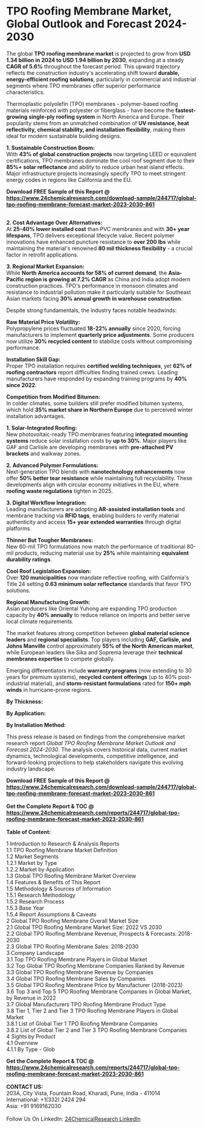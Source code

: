 <h1>TPO Roofing Membrane Market, Global Outlook and Forecast 2024-2030</h1><p>The global <strong>TPO roofing membrane market</strong> is projected to grow from <strong>USD 1.34 billion in 2024 to USD 1.94 billion by 2030</strong>, expanding at a steady <strong>CAGR of 5.6%</strong> throughout the forecast period. This upward trajectory reflects the construction industry's accelerating shift toward <strong>durable, energy-efficient roofing solutions</strong>, particularly in commercial and industrial segments where TPO membranes offer superior performance characteristics.</p><p>Thermoplastic polyolefin (TPO) membranes - polymer-based roofing materials reinforced with polyester or fiberglass - have become the <strong>fastest-growing single-ply roofing system</strong> in North America and Europe. Their popularity stems from an unmatched combination of <strong>UV resistance, heat reflectivity, chemical stability, and installation flexibility</strong>, making them ideal for modern sustainable building designs.</p><p><strong>1. Sustainable Construction Boom:</strong><br>
With <strong>43% of global construction projects</strong> now targeting LEED or equivalent certifications, TPO membranes dominate the cool roof segment due to their <strong>85%+ solar reflectance</strong> and ability to reduce urban heat island effects. Major infrastructure projects increasingly specify TPO to meet stringent energy codes in regions like California and the EU.</p><div><b>Download FREE Sample of this Report @ 
            <a href="https://www.24chemicalresearch.com/download-sample/244717/global-tpo-roofing-membrane-forecast-market-2023-2030-861">
            https://www.24chemicalresearch.com/download-sample/244717/global-tpo-roofing-membrane-forecast-market-2023-2030-861</a></b></div><br><p><strong>2. Cost Advantage Over Alternatives:</strong><br>
At <strong>25-40% lower installed cost</strong> than PVC membranes and with <strong>30+ year lifespans</strong>, TPO delivers exceptional lifecycle value. Recent polymer innovations have enhanced puncture resistance to <strong>over 200 lbs</strong> while maintaining the material's renowned <strong>80 mil thickness flexibility</strong> - a crucial factor in retrofit applications.</p><p><strong>3. Regional Market Expansion:</strong><br>
While <strong>North America accounts for 58% of current demand</strong>, the <strong>Asia-Pacific region is growing at 7.2% CAGR</strong> as China and India adopt modern construction practices. TPO's performance in monsoon climates and resistance to industrial pollution make it particularly suitable for Southeast Asian markets facing <strong>30% annual growth in warehouse construction</strong>.</p><p>Despite strong fundamentals, the industry faces notable headwinds:</p><p><strong>Raw Material Price Volatility:</strong><br>
    Polypropylene prices fluctuated <strong>18-22% annually</strong> since 2020, forcing manufacturers to implement <strong>quarterly price adjustments</strong>. Some producers now utilize <strong>30% recycled content</strong> to stabilize costs without compromising performance.</p><p><strong>Installation Skill Gap:</strong><br>
    Proper TPO installation requires <strong>certified welding techniques</strong>, yet <strong>62% of roofing contractors</strong> report difficulties finding trained crews. Leading manufacturers have responded by expanding training programs by <strong>40% since 2022</strong>.</p><p><strong>Competition from Modified Bitumen:</strong><br>
    In colder climates, some builders still prefer modified bitumen systems, which hold <strong>35% market share in Northern Europe</strong> due to perceived winter installation advantages.</p><p><strong>1. Solar-Integrated Roofing:</strong><br>
New photovoltaic-ready TPO membranes featuring <strong>integrated mounting systems</strong> reduce solar installation costs by <strong>up to 30%</strong>. Major players like GAF and Carlisle are developing membranes with <strong>pre-attached PV brackets</strong> and walkway zones.</p><p><strong>2. Advanced Polymer Formulations:</strong><br>
Next-generation TPO blends with <strong>nanotechnology enhancements</strong> now offer <strong>50% better tear resistance</strong> while maintaining full recyclability. These developments align with circular economy initiatives in the EU, where <strong>roofing waste regulations</strong> tighten in 2025.</p><p><strong>3. Digital Workflow Integration:</strong><br>
Leading manufacturers are adopting <strong>AR-assisted installation tools</strong> and membrane tracking via <strong>RFID tags</strong>, enabling builders to verify material authenticity and access <strong>15+ year extended warranties</strong> through digital platforms.</p><p><strong>Thinner But Tougher Membranes:</strong><br>
    New 60-mil TPO formulations now match the performance of traditional 80-mil products, reducing material use by <strong>25%</strong> while maintaining <strong>equivalent durability ratings</strong>.</p><p><strong>Cool Roof Legislation Expansion:</strong><br>
    Over <strong>120 municipalities</strong> now mandate reflective roofing, with California's Title 24 setting <strong>0.63 minimum solar reflectance</strong> standards that favor TPO solutions.</p><p><strong>Regional Manufacturing Growth:</strong><br>
    Asian producers like Oriental Yuhong are expanding TPO production capacity by <strong>40% annually</strong> to reduce reliance on imports and better serve local climate requirements.</p><p>The market features strong competition between <strong>global material science leaders</strong> and <strong>regional specialists</strong>. Top players including <strong>GAF, Carlisle, and Johns Manville</strong> control approximately <strong>55% of the North American market</strong>, while European leaders like Sika and Soprema leverage their <strong>technical membranes expertise</strong> to compete globally.</p><p>Emerging differentiators include <strong>warranty programs</strong> (now extending to 30 years for premium systems), <strong>recycled content offerings</strong> (up to 40% post-industrial material), and <strong>storm-resistant formulations</strong> rated for <strong>150+ mph winds</strong> in hurricane-prone regions.</p><p><strong>By Thickness:</strong></p><p><strong>By Application:</strong></p><p><strong>By Installation Method:</strong></p><p>This press release is based on findings from the comprehensive market research report <em>Global TPO Roofing Membrane Market Outlook and Forecast 2024-2030</em>. The analysis covers historical data, current market dynamics, technological developments, competitive intelligence, and forward-looking projections to help stakeholders navigate this evolving industry landscape.</p><div><b>Download FREE Sample of this Report @ 
            <a href="https://www.24chemicalresearch.com/download-sample/244717/global-tpo-roofing-membrane-forecast-market-2023-2030-861">
            https://www.24chemicalresearch.com/download-sample/244717/global-tpo-roofing-membrane-forecast-market-2023-2030-861</a></b></div><br><div><b>Get the Complete Report & TOC @ 
            <a href="https://www.24chemicalresearch.com/reports/244717/global-tpo-roofing-membrane-forecast-market-2023-2030-861">
            https://www.24chemicalresearch.com/reports/244717/global-tpo-roofing-membrane-forecast-market-2023-2030-861</a></b></div><br>
            <b>Table of Content:</b><p>1 Introduction to Research & Analysis Reports<br />
    1.1 TPO Roofing Membrane Market Definition<br />
    1.2 Market Segments<br />
        1.2.1 Market by Type<br />
        1.2.2 Market by Application<br />
    1.3 Global TPO Roofing Membrane Market Overview<br />
    1.4 Features & Benefits of This Report<br />
    1.5 Methodology & Sources of Information<br />
        1.5.1 Research Methodology<br />
        1.5.2 Research Process<br />
        1.5.3 Base Year<br />
        1.5.4 Report Assumptions & Caveats<br />
2 Global TPO Roofing Membrane Overall Market Size<br />
    2.1 Global TPO Roofing Membrane Market Size: 2022 VS 2030<br />
    2.2 Global TPO Roofing Membrane Revenue, Prospects & Forecasts: 2018-2030<br />
    2.3 Global TPO Roofing Membrane Sales: 2018-2030<br />
3 Company Landscape<br />
    3.1 Top TPO Roofing Membrane Players in Global Market<br />
    3.2 Top Global TPO Roofing Membrane Companies Ranked by Revenue<br />
    3.3 Global TPO Roofing Membrane Revenue by Companies<br />
    3.4 Global TPO Roofing Membrane Sales by Companies<br />
    3.5 Global TPO Roofing Membrane Price by Manufacturer (2018-2023)<br />
    3.6 Top 3 and Top 5 TPO Roofing Membrane Companies in Global Market, by Revenue in 2022<br />
    3.7 Global Manufacturers TPO Roofing Membrane Product Type<br />
    3.8 Tier 1, Tier 2 and Tier 3 TPO Roofing Membrane Players in Global Market<br />
        3.8.1 List of Global Tier 1 TPO Roofing Membrane Companies<br />
        3.8.2 List of Global Tier 2 and Tier 3 TPO Roofing Membrane Companies<br />
4 Sights by Product<br />
    4.1 Overview<br />
        4.1.1 By Type - Glob</p><div><b>Get the Complete Report & TOC @ 
            <a href="https://www.24chemicalresearch.com/reports/244717/global-tpo-roofing-membrane-forecast-market-2023-2030-861">
            https://www.24chemicalresearch.com/reports/244717/global-tpo-roofing-membrane-forecast-market-2023-2030-861</a></b></div><br><b>CONTACT US:</b><br>
            203A, City Vista, Fountain Road, Kharadi, Pune, India - 411014<br>
            International: +1(332) 2424 294<br>
            Asia: +91 9169162030 <br><br>
            Follow Us On LinkedIn: <a href="https://www.linkedin.com/company/24chemicalresearch/">24ChemicalResearch LinkedIn</a>
